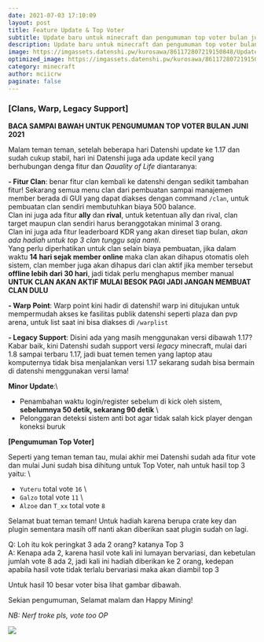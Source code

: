 ```yaml
---
date: 2021-07-03 17:10:09
layout: post
title: Feature Update & Top Voter
subtitle: Update baru untuk minecraft dan pengumuman top voter bulan juni
description: Update baru untuk minecraft dan pengumuman top voter bulan juni
image: https://imgassets.datenshi.pw/kurosawa/861172807219150848/Update_fitur.png
optimized_image: https://imgassets.datenshi.pw/kurosawa/861172807219150848/Update_fitur.png
category: minecraft
author: mciicrw
paginate: false
---
```

### **\[Clans, Warp, Legacy Support]** 

**BACA SAMPAI BAWAH UNTUK PENGUMUMAN TOP VOTER BULAN JUNI 2021** 

Malam teman teman, setelah beberapa hari Datenshi update ke 1.17 dan sudah cukup stabil, hari ini Datenshi juga ada update kecil yang berhubungan denga fitur dan *Qauality of Life* diantaranya: 

**\- Fitur Clan**: benar fitur clan kembali ke datenshi dengan sedikit tambahan fitur! Sekarang semua menu clan dari pembuatan sampai manajemen member berada di GUI yang dapat diakses dengan command `/clan`, untuk pembuatan clan sendiri membutuhkan biaya 500 balance. \
Clan ini juga ada fitur **ally** dan **rival**, untuk ketentuan ally dan rival, clan target maupun clan sendiri harus beranggotakan minimal 3 orang. \
Clan ini juga ada fitur leaderboard KDR yang akan direset tiap bulan, *akan ada hadiah untuk top 3 clan tunggu saja nanti*. \
Yang perlu diperhatikan untuk clan selain biaya pembuatan, jika dalam waktu **14 hari sejak member online** maka clan akan dihapus otomatis oleh sistem, clan member juga akan dihapus dari clan aktif jika member tersebut **offline lebih dari 30 hari**, jadi tidak perlu menghapus member manual \
**UNTUK CLAN AKAN AKTIF MULAI BESOK PAGI JADI JANGAN MEMBUAT CLAN DULU** 

**\- Warp Point**: Warp point kini hadir di datenshi! warp ini ditujukan untuk mempermudah akses ke fasilitas publik datenshi seperti plaza dan pvp arena, untuk list saat ini bisa diakses di `/warplist` 

**\- Legacy Support**: Disini ada yang masih menggunakan versi dibawah 1.17? Kabar baik, kini Datenshi sudah support versi *legacy* minecraft, mulai dari 1.8 sampai terbaru 1.17, jadi buat temen temen yang laptop atau komputernya tidak bisa menjalankan versi 1.17 sekarang sudah bisa bermain di datenshi menggunakan versi lama! 

**Minor Update**:\
- Penambahan waktu login/register sebelum di kick oleh sistem, **sebelumnya 50 detik, sekarang 90 detik** \
- Pelonggaran deteksi sistem anti bot agar tidak salah kick player dengan koneksi buruk 

**\[Pengumuman Top Voter]** 

Seperti yang teman teman tau, mulai akhir mei Datenshi sudah ada fitur vote dan mulai Juni sudah bisa dihitung untuk Top Voter, nah untuk hasil top 3 yaitu: \
- `Yuteru` total vote `16` \
- `Galzo` total vote `11` \
- `Alzoe` dan `T_xx` total vote `8` 

Selamat buat teman teman! Untuk hadiah karena berupa crate key dan plugin sementara masih off nanti akan diberikan saat plugin sudah on lagi. 

Q: Loh itu kok peringkat 3 ada 2 orang? katanya Top 3 \
A: Kenapa ada 2, karena hasil vote kali ini lumayan bervariasi, dan kebetulan jumlah vote 8 ada 2, jadi kali ini hadiah diberikan ke 2 orang, kedepan apabila hasil vote tidak terlalu bervariasi maka akan diambil top 3 

Untuk hasil 10 besar voter bisa lihat gambar dibawah. 

Sekian pengumuman, Selamat malam dan Happy Mining! 

*NB: Nerf troke pls, vote too OP*

![](https://cdn.discordapp.com/attachments/836763072924352522/860899908973363230/2021-07-03-111703_209x180_scrot.png)